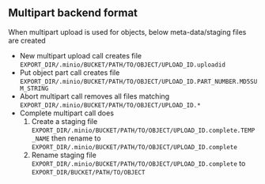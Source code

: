 ## Multipart backend format

When multipart upload is used for objects, below meta-data/staging files are created 

- New multipart upload call creates file ```EXPORT_DIR/.minio/BUCKET/PATH/TO/OBJECT/UPLOAD_ID.uploadid```
- Put object part call creates file ```EXPORT_DIR/.minio/BUCKET/PATH/TO/OBJECT/UPLOAD_ID.PART_NUMBER.MD5SUM_STRING```
- Abort multipart call removes all files matching ```EXPORT_DIR/.minio/BUCKET/PATH/TO/OBJECT/UPLOAD_ID.*```
- Complete multipart call does
  1. Create a staging file ```EXPORT_DIR/.minio/BUCKET/PATH/TO/OBJECT/UPLOAD_ID.complete.TEMP_NAME``` then rename to ```EXPORT_DIR/.minio/BUCKET/PATH/TO/OBJECT/UPLOAD_ID.complete```
  2. Rename staging file ```EXPORT_DIR/.minio/BUCKET/PATH/TO/OBJECT/UPLOAD_ID.complete``` to ```EXPORT_DIR/BUCKET/PATH/TO/OBJECT```
